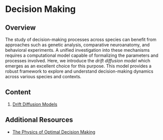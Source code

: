 # Decision Making

## Overview

The study of decision-making processes across species can benefit from approaches such as genetic analysis, comparative neuroanatomy, and behavioral experiments. A unified investigation into these mechanisms requires a computational model capable of formalizing the parameters and processes involved. Here, we introduce the *drift diffusion model* which emerges as an excellent choice for this purpose. This model provides a robust framework to explore and understand decision-making dynamics across various species and contexts. 

## Content

1. [Drift Diffusion Models](notebooks/1%20Drift%20Diffusion%20Models.ipynb)

## Additional Resources

- [The Physics of Optimal Decision Making](https://sites.engineering.ucsb.edu/~moehlis/moehlis_papers/psych.pdf)
